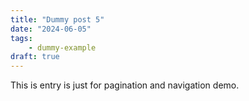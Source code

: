 ```yaml
---
title: "Dummy post 5"
date: "2024-06-05"
tags:
    - dummy-example
draft: true
---
```


This is entry is just for pagination and navigation demo.
